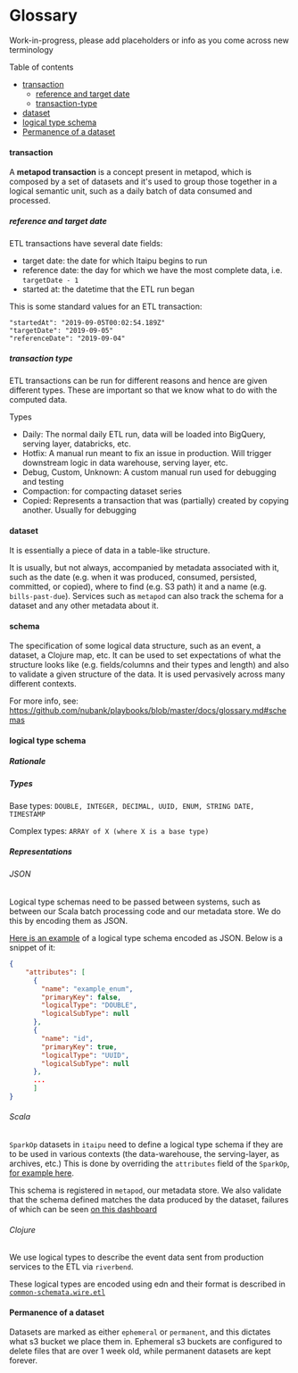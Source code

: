 # Glossary

Work-in-progress, please add placeholders or info as you come across new terminology

Table of contents

* [transaction](#transaction)
  * [reference and target date](#reference-and-target-date)
  * [transaction-type](#transaction-type)
* [dataset](#dataset)
* [logical type schema](#logical-type-schema)
* [Permanence of a dataset](#Permanence-of-a-dataset)

#### transaction

A **metapod transaction** is a concept present in metapod, which is composed by a set of datasets and it's used to group those together in a logical semantic unit, such as a daily batch of data consumed and processed.

##### reference and target date

ETL transactions have several date fields:

 * target date: the date for which Itaipu begins to run
 * reference date: the day for which we have the most complete data, i.e. `targetDate - 1`
 * started at: the datetime that the ETL run began

This is some standard values for an ETL transaction:

```
"startedAt": "2019-09-05T00:02:54.189Z"
"targetDate": "2019-09-05"
"referenceDate": "2019-09-04"
```

##### transaction type

ETL transactions can be run for different reasons and hence are given different types. These are important so that we know what to do with the computed data.

Types
 * Daily: The normal daily ETL run, data will be loaded into BigQuery, serving layer, databricks, etc.
 * Hotfix: A manual run meant to fix an issue in production. Will trigger downstream logic in data warehouse, serving layer, etc.
 * Debug, Custom, Unknown: A custom manual run used for debugging and testing
 * Compaction: for compacting dataset series
 * Copied: Represents a transaction that was (partially) created by copying another. Usually for debugging

#### dataset

It is essentially a piece of data in a table-like structure.

It is usually, but not always, accompanied by metadata associated with it, such as the date (e.g. when it was produced, consumed, persisted, committed, or copied), where to find (e.g. S3 path) it and a name (e.g. `bills-past-due`). Services such as `metapod` can also track the schema for a dataset and any other metadata about it.

#### schema

The specification of some logical data structure, such as an event, a dataset, a Clojure map, etc. It can be used to set expectations of what the structure looks like (e.g. fields/columns and their types and length) and also to validate a given structure of the data. It is used pervasively across many different contexts.

For more info, see: https://github.com/nubank/playbooks/blob/master/docs/glossary.md#schemas

#### logical type schema

##### Rationale

##### Types

Base types: `DOUBLE, INTEGER, DECIMAL, UUID, ENUM, STRING DATE, TIMESTAMP`

Complex types: `ARRAY of X (where X is a base type)`

##### Representations

###### JSON
Logical type schemas need to be passed between systems, such as between our Scala batch processing code and our metadata store. We do this by encoding them as JSON.

[Here is an example](/etl_users/manual_series_schema.json) of a logical type schema encoded as JSON. Below is a snippet of it:

```json
{
    "attributes": [
      {
        "name": "example_enum",
        "primaryKey": false,
        "logicalType": "DOUBLE",
        "logicalSubType": null
      },
      {
        "name": "id",
        "primaryKey": true,
        "logicalType": "UUID",
        "logicalSubType": null
      },
      ...
      ]
}
```

###### Scala
`SparkOp` datasets in `itaipu` need to define a logical type schema if they are to be used in various contexts (the data-warehouse, the serving-layer, as archives, etc.)
This is done by overriding the `attributes` field of the `SparkOp`, [for example here](https://github.com/nubank/itaipu/blob/bc7bdd85301ba46418f1b116f3679f7cf844983c/src/main/scala/etl/dataset/data_infra/DummyServedDataset.scala#L39-L98).

This schema is registered in `metapod`, our metadata store. We also validate that the schema defined matches the data produced by the dataset, failures of which can be seen [on this dashboard](https://nubank.splunkcloud.com/en-US/app/search/etl__dataset_issues_monitoring?earliest=%40d&latest=now&form.squad=*)

###### Clojure
We use logical types to describe the event data sent from production services to the ETL via `riverbend`.

These logical types are encoded using edn and their format is described in [`common-schemata.wire.etl`](https://github.com/nubank/common-schemata/blob/master/src/common_schemata/wire/etl.clj)

#### Permanence of a dataset

Datasets are marked as either `ephemeral` or `permanent`, and this dictates what s3 bucket we place them in.
Ephemeral s3 buckets are configured to delete files that are over 1 week old, while permanent datasets are kept forever.
